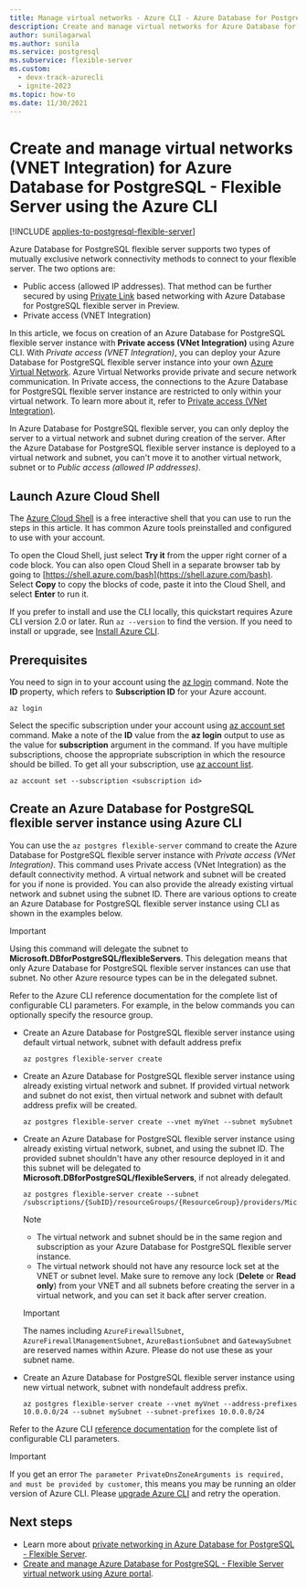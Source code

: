 ```yaml
---
title: Manage virtual networks - Azure CLI - Azure Database for PostgreSQL - Flexible Server
description: Create and manage virtual networks for Azure Database for PostgreSQL - Flexible Server using the Azure CLI
author: sunilagarwal
ms.author: sunila
ms.service: postgresql
ms.subservice: flexible-server
ms.custom:
  - devx-track-azurecli
  - ignite-2023
ms.topic: how-to
ms.date: 11/30/2021
---
```


# Create and manage virtual networks (VNET Integration) for Azure Database for PostgreSQL - Flexible Server using the Azure CLI

[!INCLUDE [applies-to-postgresql-flexible-server](../includes/applies-to-postgresql-flexible-server.md)]

Azure Database for PostgreSQL flexible server supports two types of mutually exclusive network connectivity methods to connect to your flexible server. The two options are:
* Public access (allowed IP addresses). That method can be further secured by using [Private Link](./concepts-networking-private-link.md) based networking with Azure Database for PostgreSQL flexible server in Preview. 
* Private access (VNET Integration)

In this article, we focus on creation of an Azure Database for PostgreSQL flexible server instance with **Private access (VNet Integration)** using Azure CLI. With *Private access (VNET Integration)*, you can deploy your Azure Database for PostgreSQL flexible server instance into your own [Azure Virtual Network](../../virtual-network/virtual-networks-overview.md). Azure Virtual Networks provide private and secure network communication. In Private access, the connections to the Azure Database for PostgreSQL flexible server instance are restricted to only within your virtual network. To learn more about it, refer to [Private access (VNet Integration)](./concepts-networking.md#private-access-vnet-integration).

In Azure Database for PostgreSQL flexible server, you can only deploy the server to a virtual network and subnet during creation of the server. After the Azure Database for PostgreSQL flexible server instance is deployed to a virtual network and subnet, you can't move it to another virtual network, subnet or to *Public access (allowed IP addresses)*.

## Launch Azure Cloud Shell

The [Azure Cloud Shell](../../cloud-shell/overview.md) is a free interactive shell that you can use to run the steps in this article. It has common Azure tools preinstalled and configured to use with your account.

To open the Cloud Shell, just select **Try it** from the upper right corner of a code block. You can also open Cloud Shell in a separate browser tab by going to [https://shell.azure.com/bash](https://shell.azure.com/bash). Select **Copy** to copy the blocks of code, paste it into the Cloud Shell, and select **Enter** to run it.

If you prefer to install and use the CLI locally, this quickstart requires Azure CLI version 2.0 or later. Run `az --version` to find the version. If you need to install or upgrade, see [Install Azure CLI](/cli/azure/install-azure-cli).

## Prerequisites

You need to sign in to your account using the [az login](/cli/azure/reference-index#az-login) command. Note the **ID** property, which refers to **Subscription ID** for your Azure account.

```azurecli-interactive
az login
```

Select the specific subscription under your account using [az account set](/cli/azure/account#az-account-set) command. Make a note of the **ID** value from the **az login** output to use as the value for **subscription** argument in the command. If you have multiple subscriptions, choose the appropriate subscription in which the resource should be billed. To get all your subscription, use [az account list](/cli/azure/account#az-account-list).

```azurecli
az account set --subscription <subscription id>
```

## Create an Azure Database for PostgreSQL flexible server instance using Azure CLI
You can use the `az postgres flexible-server` command to create the Azure Database for PostgreSQL flexible server instance with *Private access (VNet Integration)*. This command uses Private access (VNet Integration) as the default connectivity method. A virtual network and subnet will be created for you if none is provided. You can also provide the already existing virtual network and subnet using the subnet ID. <!-- You can provide the **vnet**,**subnet**,**vnet-address-prefix** or**subnet-address-prefix** to customize the virtual network and subnet.--> There are various options to create an Azure Database for PostgreSQL flexible server instance using CLI as shown in the examples below.

>[!Important]
> Using this command will delegate the subnet to **Microsoft.DBforPostgreSQL/flexibleServers**. This delegation means that only Azure Database for PostgreSQL flexible server instances can use that subnet. No other Azure resource types can be in the delegated subnet.
>
Refer to the Azure CLI reference documentation <!--FIXME --> for the complete list of configurable CLI parameters. For example, in the below commands you can optionally specify the resource group.

- Create an Azure Database for PostgreSQL flexible server instance using default virtual network, subnet with default address prefix
    ```azurecli-interactive
    az postgres flexible-server create
    ```
- Create an Azure Database for PostgreSQL flexible server instance using already existing virtual network and subnet. If provided virtual network and subnet do not exist, then virtual network and subnet with default address prefix will be created.
    ```azurecli-interactive
    az postgres flexible-server create --vnet myVnet --subnet mySubnet
    ```
- Create an Azure Database for PostgreSQL flexible server instance using already existing virtual network, subnet, and using the subnet ID. The provided subnet shouldn't have any other resource deployed in it and this subnet will be delegated to **Microsoft.DBforPostgreSQL/flexibleServers**, if not already delegated.
    ```azurecli-interactive
    az postgres flexible-server create --subnet /subscriptions/{SubID}/resourceGroups/{ResourceGroup}/providers/Microsoft.Network/virtualNetworks/{VNetName}/subnets/{SubnetName}
    ```
    > [!Note]
    > - The virtual network and subnet should be in the same region and subscription as your Azure Database for PostgreSQL flexible server instance.
    > - The virtual network should not have any resource lock set at the VNET or subnet level. Make sure to remove any lock (**Delete** or **Read only**) from your VNET and all subnets before creating the server in a virtual network, and you can set it back after server creation.

    > [!IMPORTANT]
    > The names including `AzureFirewallSubnet`, `AzureFirewallManagementSubnet`, `AzureBastionSubnet` and `GatewaySubnet` are reserved names within Azure. Please do not use these as your subnet name.

- Create an Azure Database for PostgreSQL flexible server instance using new virtual network, subnet with nondefault address prefix.
    ```azurecli-interactive
    az postgres flexible-server create --vnet myVnet --address-prefixes 10.0.0.0/24 --subnet mySubnet --subnet-prefixes 10.0.0.0/24
    ```
Refer to the Azure CLI [reference documentation](/cli/azure/postgres/flexible-server) for the complete list of configurable CLI parameters.

>[!Important]
> If you get an error `The parameter PrivateDnsZoneArguments is required, and must be provided by customer`, this means you may be running an older version of Azure CLI. Please [upgrade Azure CLI](/cli/azure/update-azure-cli) and retry the operation.

## Next steps
- Learn more about [private networking in Azure Database for PostgreSQL - Flexible Server](./concepts-networking-private.md).
- [Create and manage Azure Database for PostgreSQL - Flexible Server virtual network using Azure portal](./how-to-manage-virtual-network-portal.md).
